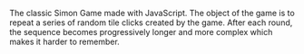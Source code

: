 The classic Simon Game made with JavaScript. The object of the game is to repeat a series of random tile clicks created by the game.
After each round, the sequence becomes progressively longer and more complex which makes it harder to remember.